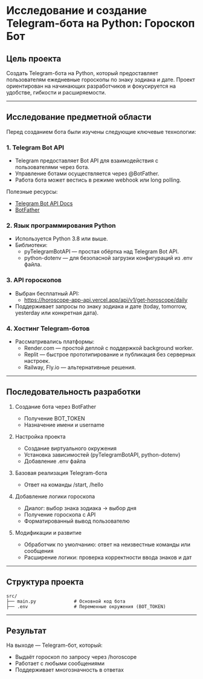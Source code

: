 # Исследование и создание Telegram-бота на Python: Гороскоп Бот

## Цель проекта

Создать Telegram-бота на Python, который предоставляет пользователям ежедневные гороскопы по знаку зодиака и дате. Проект ориентирован на начинающих разработчиков и фокусируется на удобстве, гибкости и расширяемости.

---

## Исследование предметной области

Перед созданием бота были изучены следующие ключевые технологии:

### 1. Telegram Bot API

- Telegram предоставляет Bot API для взаимодействия с пользователями через бота.
- Управление ботами осуществляется через @BotFather.
- Работа бота может вестись в режиме webhook или long polling.

Полезные ресурсы:
- [Telegram Bot API Docs](https://core.telegram.org/bots/api)
- [BotFather](https://t.me/BotFather)

### 2. Язык программирования Python

- Используется Python 3.8 или выше.
- Библиотеки:
  - pyTelegramBotAPI — простая обёртка над Telegram Bot API.
  - python-dotenv — для безопасной загрузки конфигураций из .env файла.

### 3. API гороскопов

- Выбран бесплатный API:
  - https://horoscope-app-api.vercel.app/api/v1/get-horoscope/daily
- Поддерживает запросы по знаку зодиака и дате (today, tomorrow, yesterday или конкретная дата).

### 4. Хостинг Telegram-ботов

- Рассматривались платформы:
  - Render.com — простой деплой с поддержкой background worker.
  - Replit — быстрое прототипирование и публикация без серверных настроек.
  - Railway, Fly.io — альтернативные решения.

---

## Последовательность разработки

1. Создание бота через BotFather
   - Получение BOT_TOKEN
   - Назначение имени и username

2. Настройка проекта
   - Создание виртуального окружения
   - Установка зависимостей (pyTelegramBotAPI, python-dotenv)
   - Добавление .env файла

3. Базовая реализация Telegram-бота
   - Ответ на команды /start, /hello

4. Добавление логики гороскопа
   - Диалог: выбор знака зодиака → выбор дня
   - Получение гороскопа с API
   - Форматированный вывод пользователю

5. Модификации и развитие
   - Обработчик по умолчанию: ответ на неизвестные команды или сообщения
   - Расширение логики: проверка корректности ввода знаков и дат

---

## Структура проекта

```
src/
├── main.py              # Основной код бота
├── .env                 # Переменные окружения (BOT_TOKEN)
```

---

## Результат

На выходе — Telegram-бот, который:

- Выдаёт гороскоп по запросу через /horoscope
- Работает с любыми сообщениями
- Поддерживает многозначность в ответах
